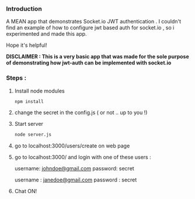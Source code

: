 ### Introduction
A MEAN app that demonstrates Socket.io JWT authentication .
I couldn't find an example of how to configure jwt based auth for socket.io , so i experimented 
and made this app.

Hope it's helpful!

**DISCLAIMER : This is a very basic app that was made for the sole purpose of demonstrating how jwt-auth
			 can be implemented with socket.io**

### Steps :

1. Install node modules
	```sh
	npm install
	```
2. change the secret in the config.js ( or not .. up to you !)

3. Start server
	```sh
	node server.js
	```
4. go to localhost:3000/users/create on web page
5. go to localhost:3000/ and login with one of these users :

    username: johndoe@gmail.com
	password: secret

	username : janedoe@gmail.com
	password : secret
   
6. Chat ON!